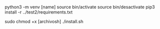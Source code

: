 python3 -m venv [name]
source bin/activate
source bin/desactivate
pip3 install -r ../test2/requirements.txt

sudo chmod +x [archivosh]
./install.sh
